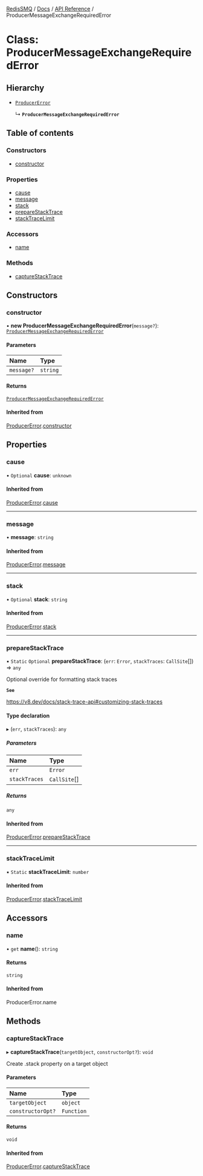 [RedisSMQ](../../../README.md) / [Docs](../../README.md) / [API Reference](../README.md) / ProducerMessageExchangeRequiredError

# Class: ProducerMessageExchangeRequiredError

## Hierarchy

- [`ProducerError`](ProducerError.md)

  ↳ **`ProducerMessageExchangeRequiredError`**

## Table of contents

### Constructors

- [constructor](ProducerMessageExchangeRequiredError.md#constructor)

### Properties

- [cause](ProducerMessageExchangeRequiredError.md#cause)
- [message](ProducerMessageExchangeRequiredError.md#message)
- [stack](ProducerMessageExchangeRequiredError.md#stack)
- [prepareStackTrace](ProducerMessageExchangeRequiredError.md#preparestacktrace)
- [stackTraceLimit](ProducerMessageExchangeRequiredError.md#stacktracelimit)

### Accessors

- [name](ProducerMessageExchangeRequiredError.md#name)

### Methods

- [captureStackTrace](ProducerMessageExchangeRequiredError.md#capturestacktrace)

## Constructors

### constructor

• **new ProducerMessageExchangeRequiredError**(`message?`): [`ProducerMessageExchangeRequiredError`](ProducerMessageExchangeRequiredError.md)

#### Parameters

| Name | Type |
| :------ | :------ |
| `message?` | `string` |

#### Returns

[`ProducerMessageExchangeRequiredError`](ProducerMessageExchangeRequiredError.md)

#### Inherited from

[ProducerError](ProducerError.md).[constructor](ProducerError.md#constructor)

## Properties

### cause

• `Optional` **cause**: `unknown`

#### Inherited from

[ProducerError](ProducerError.md).[cause](ProducerError.md#cause)

___

### message

• **message**: `string`

#### Inherited from

[ProducerError](ProducerError.md).[message](ProducerError.md#message)

___

### stack

• `Optional` **stack**: `string`

#### Inherited from

[ProducerError](ProducerError.md).[stack](ProducerError.md#stack)

___

### prepareStackTrace

▪ `Static` `Optional` **prepareStackTrace**: (`err`: `Error`, `stackTraces`: `CallSite`[]) => `any`

Optional override for formatting stack traces

**`See`**

https://v8.dev/docs/stack-trace-api#customizing-stack-traces

#### Type declaration

▸ (`err`, `stackTraces`): `any`

##### Parameters

| Name | Type |
| :------ | :------ |
| `err` | `Error` |
| `stackTraces` | `CallSite`[] |

##### Returns

`any`

#### Inherited from

[ProducerError](ProducerError.md).[prepareStackTrace](ProducerError.md#preparestacktrace)

___

### stackTraceLimit

▪ `Static` **stackTraceLimit**: `number`

#### Inherited from

[ProducerError](ProducerError.md).[stackTraceLimit](ProducerError.md#stacktracelimit)

## Accessors

### name

• `get` **name**(): `string`

#### Returns

`string`

#### Inherited from

ProducerError.name

## Methods

### captureStackTrace

▸ **captureStackTrace**(`targetObject`, `constructorOpt?`): `void`

Create .stack property on a target object

#### Parameters

| Name | Type |
| :------ | :------ |
| `targetObject` | `object` |
| `constructorOpt?` | `Function` |

#### Returns

`void`

#### Inherited from

[ProducerError](ProducerError.md).[captureStackTrace](ProducerError.md#capturestacktrace)
